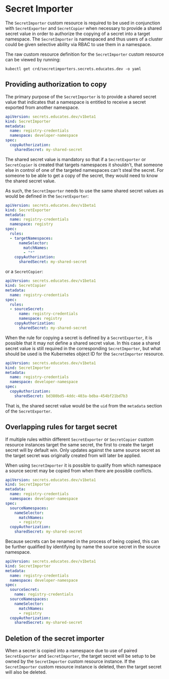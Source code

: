 Secret Importer
===============

The ``SecretImporter`` custom resource is required to be used in conjunction with ``SecretExporter`` and ``SecretCopier`` when necessary to provide a shared secret value in order to authorize the copying of a secret into a target namespace. The ``SecretImporter`` is namespaced and thus users of a cluster could be given selective ability via RBAC to use them in a namespace.

The raw custom resource definition for the ``SecretImporter`` custom resource can be viewed by running:

```shell
kubectl get crd/secretimporters.secrets.educates.dev -o yaml
```

Providing authorization to copy
-------------------------------

The primary purpose of the ``SecretImporter`` is to provide a shared secret value that indicates that a namespace is entitled to receive a secret exported from another namespace.

```yaml
apiVersion: secrets.educates.dev/v1beta1
kind: SecretImporter
metadata:
  name: registry-credentials
  namespace: developer-namespace
spec:
  copyAuthorization:
    sharedSecret: my-shared-secret
```

The shared secret value is mandatory so that if a ``SecretExporter`` or ``SecretCopier`` is created that targets namespaces it shouldn't, that someone else in control of one of the targeted namespaces can't steal the secret. For someone to be able to get a copy of the secret, they would need to know the shared secret value.

As such, the ``SecretImporter`` needs to use the same shared secret values as would be defined in the ``SecretExporter``:

```yaml
apiVersion: secrets.educates.dev/v1beta1
kind: SecretExporter
metadata:
  name: registry-credentials
  namespace: registry
spec:
  rules:
  - targetNamespaces:
      nameSelector:
        matchNames:
        - "*"
    copyAuthorization:
      sharedSecret: my-shared-secret
```

or a ``SecretCopier``:

```yaml
apiVersion: secrets.educates.dev/v1beta1
kind: SecretCopier
metadata:
  name: registry-credentials
spec:
  rules:
  - sourceSecret:
      name: registry-credentials
      namespace: registry
    copyAuthorization:
      sharedSecret: my-shared-secret
```

When the rule for copying a secret is defined by a ``SecretExporter``, it is possible that it may not define a shared secret value. In this case a shared secret value is still required in the corresponding ``SecretImporter``, but what should be used is the Kubernetes object ID for the ``SecretImporter`` resource.

```yaml
apiVersion: secrets.educates.dev/v1beta1
kind: SecretImporter
metadata:
  name: registry-credentials
  namespace: developer-namespace
spec:
  copyAuthorization:
    sharedSecret: bd380bd5-4ddc-403a-bdba-454bf21bd7b3
```

That is, the shared secret value would be the ``uid`` from the ``metadata`` section of the ``SecretExporter``.

Overlapping rules for target secret
-----------------------------------

If multiple rules within different ``SecretExporter`` or ``SecretCopier`` custom resource instances target the same secret, the first to create the target secret will by default win. Only updates against the same source secret as the target secret was originally created from will later be applied.

When using ``SecretImporter`` it is possible to qualify from which namespace a source secret may be copied from when there are possible conflicts.

```yaml
apiVersion: secrets.educates.dev/v1beta1
kind: SecretImporter
metadata:
  name: registry-credentials
  namespace: developer-namespace
spec:
  sourceNamespaces:
    nameSelector:
      matchNames:
      - registry
  copyAuthorization:
    sharedSecret: my-shared-secret
```

Because secrets can be renamed in the process of being copied, this can be further qualified by identifying by name the source secret in the source namespace.

```yaml
apiVersion: secrets.educates.dev/v1beta1
kind: SecretImporter
metadata:
  name: registry-credentials
  namespace: developer-namespace
spec:
  sourceSecret:
    name: registry-credentials
  sourceNamespaces:
    nameSelector:
      matchNames:
      - registry
  copyAuthorization:
    sharedSecret: my-shared-secret
```

Deletion of the secret importer
-------------------------------

When a secret is copied into a namespace due to use of paired ``SecretExporter`` and ``SecretImporter``, the target secret will be setup to be owned by the ``SecretImporter`` custom resource instance. If the ``SecretImporter`` custom resource instance is deleted, then the target secret will also be deleted.
